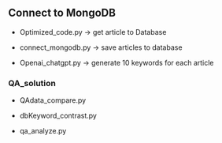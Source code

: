 ## Connect to MongoDB

- Optimized_code.py -> get article to Database

- connect_mongodb.py -> save articles to database

- Openai_chatgpt.py -> generate 10 keywords for each article

### QA_solution

- QAdata_compare.py

- dbKeyword_contrast.py

- qa_analyze.py
